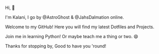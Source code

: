 Hi, 👋

I'm Kalani, 
I go by @AstroGhost & @JahsDalmation online.

Welcome to my GitHub!
Here you will find my latest Dotfiles and Projects.

Join me in learning Python!
Or maybe teach me a thing or two. 😄

Thanks for stopping by,
Good to have you 'round!
